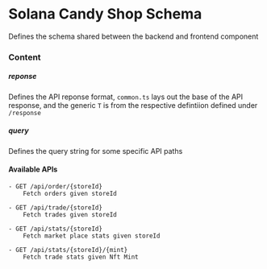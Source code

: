 # Solana Candy Shop Schema

Defines the schema shared between the backend and frontend component

### Content

##### reponse
Defines the API reponse format, `common.ts` lays out the base of the API response, and the generic `T` is from the respective defintiion defined under `/response`

##### query
Defines the query string for some specific API paths


#### Available APIs

```
- GET /api/order/{storeId}
    Fetch orders given storeId

- GET /api/trade/{storeId}
    Fetch trades given storeId

- GET /api/stats/{storeId}
    Fetch market place stats given storeId

- GET /api/stats/{storeId}/{mint}
    Fetch trade stats given Nft Mint
```